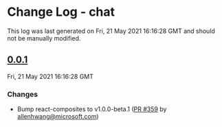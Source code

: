 # Change Log - chat

This log was last generated on Fri, 21 May 2021 16:16:28 GMT and should not be manually modified.

<!-- Start content -->

## [0.0.1](https://github.com/azure/communication-ui-library/tree/chat_v0.0.1)

Fri, 21 May 2021 16:16:28 GMT

### Changes

- Bump react-composites to v1.0.0-beta.1 ([PR #359](https://github.com/azure/communication-ui-library/pull/359) by allenhwang@microsoft.com)
